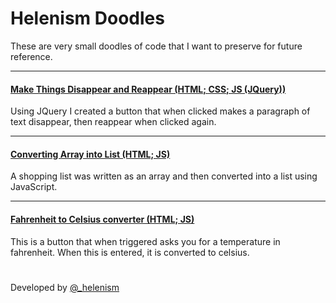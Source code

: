 # Helenism Doodles
These are very small doodles of code that I want to preserve for future reference.
<hr>

#### [Make Things Disappear and Reappear (HTML; CSS; JS (JQuery))](https://github.com/helenism/helenism-doodles/blob/master/make-things-disappear.html)
Using JQuery I created a button that when clicked makes a paragraph of text disappear, then reappear when clicked again.
<hr>

#### [Converting Array into List (HTML; JS)](https://github.com/helenism/helenism-doodles/blob/master/array-to-list.html)
A shopping list was written as an array and then converted into a list using JavaScript.
<hr>

#### [Fahrenheit to Celsius converter (HTML; JS)](https://github.com/helenism/helenism-doodles/blob/master/fahrenheit-to-celsius.html)
This is a button that when triggered asks you for a temperature in fahrenheit. When this is entered, it is converted to celsius.

#
Developed by [@_helenism](https://twitter.com/_helenism)
